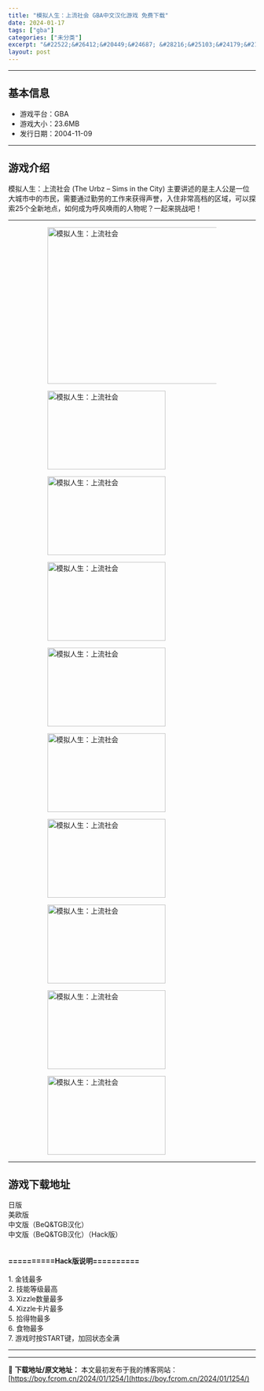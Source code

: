 ```yaml
---
title: "模拟人生：上流社会 GBA中文汉化游戏 免费下载"
date: 2024-01-17
tags: ["gba"]
categories: ["未分类"]
excerpt: "&#22522;&#26412;&#20449;&#24687; &#28216;&#25103;&#24179;&#21488;&#65306;GBA &#28216;&#25103;&#22823;&#23567;&#65306;23.6MB &#21457;&#34892;&#26085;&amp;#&hellip;"
layout: post
---
```


 <hr><h2>&#22522;&#26412;&#20449;&#24687;</h2> <ul><li>&#28216;&#25103;&#24179;&#21488;&#65306;GBA</li> <li>&#28216;&#25103;&#22823;&#23567;&#65306;23.6MB</li> <li>&#21457;&#34892;&#26085;&#26399;&#65306;2004-11-09</li> </ul><hr><h2>&#28216;&#25103;&#20171;&#32461;</h2> <p>&#27169;&#25311;&#20154;&#29983;&#65306;&#19978;&#27969;&#31038;&#20250; (The Urbz &ndash; Sims in the City) &#20027;&#35201;&#35762;&#36848;&#30340;&#26159;&#20027;&#20154;&#20844;&#26159;&#19968;&#20301;&#22823;&#22478;&#24066;&#20013;&#30340;&#24066;&#27665;&#65292;&#38656;&#35201;&#36890;&#36807;&#21220;&#21171;&#30340;&#24037;&#20316;&#26469;&#33719;&#24471;&#22768;&#35465;&#65292;&#20837;&#20303;&#38750;&#24120;&#39640;&#26723;&#30340;&#21306;&#22495;&#65292;&#21487;&#20197;&#25506;&#32034;25&#20010;&#20840;&#26032;&#22320;&#28857;&#65292;&#22914;&#20309;&#25104;&#20026;&#21628;&#39118;&#21796;&#38632;&#30340;&#20154;&#29289;&#21602;&#65311;&#19968;&#36215;&#26469;&#25361;&#25112;&#21543;&#65281;</p> <hr><figure><figure><img loading="lazy" decoding="async" width="500" height="318" data-id="7021" src="https://boy.fcrom.cn/wp-content/uploads/2024/01/20240116_65a636b4cbd11.jpg" title="&#27169;&#25311;&#20154;&#29983;&#65306;&#19978;&#27969;&#31038;&#20250;-&#23553;&#38754;" alt="模拟人生：上流社会"></figure><figure><img loading="lazy" decoding="async" width="240" height="160" data-id="6943" src="https://boy.fcrom.cn/wp-content/uploads/2024/01/20240116_65a636b5069b3.png" title="&#27169;&#25311;&#20154;&#29983;&#65306;&#19978;&#27969;&#31038;&#20250;-1" alt="模拟人生：上流社会"></figure><figure><img loading="lazy" decoding="async" width="240" height="160" data-id="6944" src="https://boy.fcrom.cn/wp-content/uploads/2024/01/20240116_65a636b5257ce.png" title="&#27169;&#25311;&#20154;&#29983;&#65306;&#19978;&#27969;&#31038;&#20250;-2" alt="模拟人生：上流社会"></figure><figure><img loading="lazy" decoding="async" width="240" height="160" data-id="6945" src="https://boy.fcrom.cn/wp-content/uploads/2024/01/20240116_65a636b54a04b.png" title="&#27169;&#25311;&#20154;&#29983;&#65306;&#19978;&#27969;&#31038;&#20250;-3" alt="模拟人生：上流社会"></figure><figure><img loading="lazy" decoding="async" width="240" height="160" data-id="6946" src="https://boy.fcrom.cn/wp-content/uploads/2024/01/20240116_65a636b56900a.png" title="&#27169;&#25311;&#20154;&#29983;&#65306;&#19978;&#27969;&#31038;&#20250;-4" alt="模拟人生：上流社会"></figure><figure><img loading="lazy" decoding="async" width="240" height="160" data-id="6947" src="https://boy.fcrom.cn/wp-content/uploads/2024/01/20240116_65a636b587235.png" title="&#27169;&#25311;&#20154;&#29983;&#65306;&#19978;&#27969;&#31038;&#20250;" alt="模拟人生：上流社会"></figure><figure><img loading="lazy" decoding="async" width="240" height="160" data-id="6948" src="https://boy.fcrom.cn/wp-content/uploads/2024/01/20240116_65a636b5b7c9f.png" title="&#27169;&#25311;&#20154;&#29983;&#65306;&#19978;&#27969;&#31038;&#20250;" alt="模拟人生：上流社会"></figure><figure><img loading="lazy" decoding="async" width="240" height="160" data-id="6949" src="https://boy.fcrom.cn/wp-content/uploads/2024/01/20240116_65a636b5d816e.png" title="&#27169;&#25311;&#20154;&#29983;&#65306;&#19978;&#27969;&#31038;&#20250;" alt="模拟人生：上流社会"></figure><figure><img loading="lazy" decoding="async" width="240" height="160" data-id="6950" src="https://boy.fcrom.cn/wp-content/uploads/2024/01/20240116_65a636b60aaec.png" title="&#27169;&#25311;&#20154;&#29983;&#65306;&#19978;&#27969;&#31038;&#20250;" alt="模拟人生：上流社会"></figure><figure><img loading="lazy" decoding="async" width="240" height="160" data-id="6942" src="https://boy.fcrom.cn/wp-content/uploads/2024/01/20240116_65a636b63057d.png" title="&#27169;&#25311;&#20154;&#29983;&#65306;&#19978;&#27969;&#31038;&#20250;" alt="模拟人生：上流社会"></figure></figure><hr><h2>&#28216;&#25103;&#19979;&#36733;&#22320;&#22336;</h2> <div><div> <div> <span></span><span>&#26085;&#29256;</span></div> <div> <span></span><span>&#32654;&#27431;&#29256;</span></div> <div> <span></span><span>&#20013;&#25991;&#29256;&#65288;BeQ&amp;TGB&#27721;&#21270;&#65289;</span></div> <div> <span></span><span>&#20013;&#25991;&#29256;&#65288;BeQ&amp;TGB&#27721;&#21270;&#65289;&#65288;Hack&#29256;&#65289;</span></div> </div></div> <div style="height:20px" aria-hidden="true"></div> <p><strong>==========Hack&#29256;&#35828;&#26126;==========</strong><br><br>1. &#37329;&#38065;&#26368;&#22810;<br>2. &#25216;&#33021;&#31561;&#32423;&#26368;&#39640;<br>3. Xizzle&#25968;&#37327;&#26368;&#22810;<br>4. Xizzle&#21345;&#29255;&#26368;&#22810;<br>5. &#25342;&#24471;&#29289;&#26368;&#22810;<br>6. &#39135;&#29289;&#26368;&#22810;<br>7. &#28216;&#25103;&#26102;&#25353;START&#38190;&#65292;&#21152;&#22238;&#29366;&#24577;&#20840;&#28385;</p> <hr>

---
📖 **下载地址/原文地址：** 本文最初发布于我的博客网站：[https://boy.fcrom.cn/2024/01/1254/](https://boy.fcrom.cn/2024/01/1254/)

